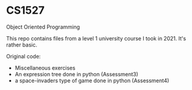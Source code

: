 # CS1527
Object Oriented Programming

This repo contains files from a level 1 university course I took in 2021. It's rather basic.

Original code:
- Miscellaneous exercises
- An expression tree done in python (Assessment3)
- a space-invaders type of game done in python (Assessment4)

